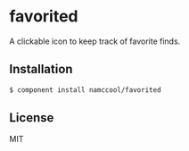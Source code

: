 favorited
=========

A clickable icon to keep track of favorite finds.

## Installation

```sh
$ component install namccool/favorited
```

## License

MIT
